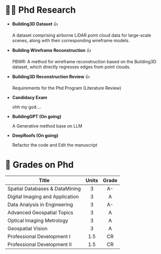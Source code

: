 # 🕵️‍♂️ Phd Research
- **Building3D Dataset** 👍

    A dataset comprising airborne LiDAR point cloud data for large-scale scenes, along with their corresponding wireframe models.

- **Building Wireframe Reconstruction** 👍

  PBWR: A method for wireframe reconstruction based on the Building3D dataset, which directly regresses edges from point clouds.

- **Building3D Reconstruction Review** 👍

  Requirements for the Phd Program (Literature Review)

- **Candidacy Exam** 

  ohh my god....

- **BuildingGPT (On going)**

  A Generative method base on LLM

- **DeepRoofs (On going)**

  Refactor the code and Edit the manuscript

# 📖 Grades on Phd

| Title                          | Units | Grade |
|--------------------------------|:---:|:---:|
| Spatial Databases & DataMining | 3     | A-    |
| Digital Imaging and Application | 3     | A     |
| Data Analysis in Engineering   | 3     | A-    |
| Advanced Geospatial Topics     | 3     | A     |
| Optical Imaging Metrology      | 3     | A     |
| Geospatial Vision              | 3     | A     |
| Professional Development I     | 1.5   | CR     |
| Professional Development II    | 1.5   | CR     |
